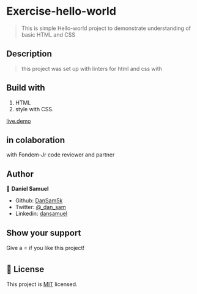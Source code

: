 # Exercise-hello-world

> This is simple Hello-world project to demonstrate understanding of basic HTML and CSS

## Description
> this project was set up with linters for html and css with

## Build with
1. HTML
2. style with CSS.

[live.demo]()

## in colaboration
with Fondem-Jr code reviewer and partner

## Author

👤 **Daniel Samuel**
- Github: [DanSam5k](https://github.com/DanSam5k)
- Twitter: [@_dan_sam](https://twitter.com/_dan_sam)
- Linkedin: [dansamuel](https://www.linkedin.com/in/dansamuel/)
## Show your support

Give a ⭐️ if you like this project!

## 📝 License

This project is [MIT](https://docs.github.com/en/github/creating-cloning-and-archiving-repositories/licensing-a-repository) licensed.
